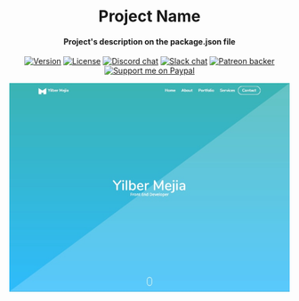 <h1 align="center">Project Name</h1>

<h4 align="center">Project's description on the package.json file</h4>

<p align="center">
  <a href="https://github.com/yilber/readme-boilerplate"><img src="https://img.shields.io/github/package-json/v/yilber/readme-boilerplate.svg" alt="Version"></a>
  <a href="https://github.com/Yilber/readme-boilerplate/blob/master/LICENSE"><img src="https://img.shields.io/github/license/yilber/readme-boilerplate.svg" alt="License"></a>
  <a href="https://example.com"><img src="https://img.shields.io/badge/chat-discord-7289da.svg" alt="Discord chat"></a>
  <a href="https://example.slack.com"><img src="https://img.shields.io/badge/chat-slack-%23E01563.svg" alt="Slack chat"></a>
  <a href="https://www.patreon.com/yilber"><img src="https://img.shields.io/badge/backer-Patreon-orange.svg" alt="Patreon backer"></a>
  <a href="https://www.paypal.me/Yilber"><img src="https://img.shields.io/badge/donate-Paypal-blue.svg" alt="Support me on Paypal"></a>
</p>

<p align="center">
  <img src="../images/screenshot.png" alt="screenshot">
</p>
